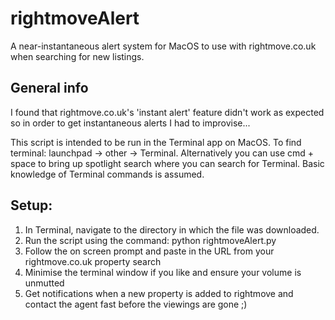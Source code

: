 # rightmoveAlert
A near-instantaneous alert system for MacOS to use with rightmove.co.uk when searching for new listings.

## General info
I found that rightmove.co.uk's 'instant alert' feature didn't work as expected so in order to get instantaneous alerts I had to improvise...

This script is intended to be run in the Terminal app on MacOS. To find terminal: launchpad -> other -> Terminal. Alternatively you can use cmd + space to bring up spotlight search where you can search for Terminal.
Basic knowledge of Terminal commands is assumed.

## Setup:
1. In Terminal, navigate to the directory in which the file was downloaded.
2. Run the script using the command: python rightmoveAlert.py
3. Follow the on screen prompt and paste in the URL from your rightmove.co.uk property search
4. Minimise the terminal window if you like and ensure your volume is unmutted
5. Get notifications when a new property is added to rightmove and contact the agent fast before the viewings are gone ;)




